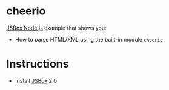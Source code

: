 # cheerio

[JSBox Node.js](https://cyanzhong.github.io/jsbox-nodejs/#/en/) example that shows you:

- How to parse HTML/XML using the built-in module `cheerio`

# Instructions

- Install [JSBox](https://apps.apple.com/us/app/id1312014438) 2.0